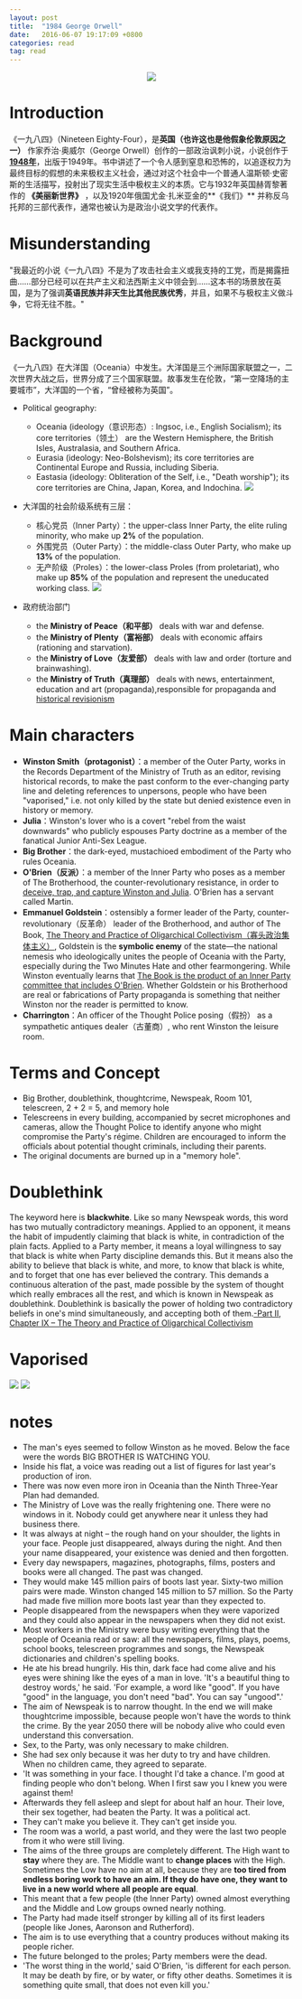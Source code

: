 ```yaml
---
layout: post
title:  "1984 George Orwell"
date:   2016-06-07 19:17:09 +0800
categories: read
tag: read
---
```


<div style="text-align: center">
<img src="https://upload.wikimedia.org/wikipedia/en/c/c3/1984first.jpg"/>
</div>

# Introduction
《一九八四》（Nineteen Eighty-Four），是**英国（也许这也是他假象伦敦原因之一）** 作家乔治·奥威尔（George Orwell）创作的一部政治讽刺小说，小说创作于 **<u>1948年</u>**，出版于1949年。书中讲述了一个令人感到窒息和恐怖的，以追逐权力为最终目标的假想的未来极权主义社会，通过对这个社会中一个普通人温斯顿·史密斯的生活描写，投射出了现实生活中极权主义的本质。它与1932年英国赫胥黎著作的 **《美丽新世界》** ，以及1920年俄国尤金·扎米亚金的**《我们》** 并称反乌托邦的三部代表作，通常也被认为是政治小说文学的代表作。

# Misunderstanding
"我最近的小说《一九八四》不是为了攻击社会主义或我支持的工党，而是揭露扭曲……部分已经可以在共产主义和法西斯主义中领会到……这本书的场景放在英国，是为了强调**英语民族并非天生比其他民族优秀**，并且，如果不与极权主义做斗争，它将无往不胜。"

# Background
《一九八四》在大洋国（Oceania）中发生。大洋国是三个洲际国家联盟之一，二次世界大战之后，世界分成了三个国家联盟。故事发生在伦敦，“第一空降场的主要城市”，大洋国的一个省，“曾经被称为英国”。

- Political geography:
  - Oceania (ideology（意识形态）: Ingsoc, i.e., English Socialism); its core territories（领土） are the Western Hemisphere, the British Isles, Australasia, and Southern Africa.
  - Eurasia (ideology: Neo-Bolshevism); its core territories are Continental Europe and Russia, including Siberia.
  - Eastasia (ideology: Obliteration of the Self, i.e., "Death worship"); its core territories are China, Japan, Korea, and Indochina.
![](https://upload.wikimedia.org/wikipedia/commons/6/65/800px-1984_fictious_world_map_zh.png)

- 大洋国的社会阶级系统有三层：
  - 核心党员（Inner Party）：the upper-class Inner Party, the elite ruling minority, who make up **2%** of the population.
  - 外围党员（Outer Party）：the middle-class Outer Party, who make up **13%** of the population.
  - 无产阶级（Proles）：the lower-class Proles (from proletariat), who make up **85%** of the population and represent the uneducated working class.
![](https://upload.wikimedia.org/wikipedia/commons/thumb/7/75/1984_Social_Classes_alt.svg/1226px-1984_Social_Classes_alt.svg.png)


- 政府统治部门
  - the **Ministry of Peace（和平部）** deals with war and defense.
  - the **Ministry of Plenty（富裕部）** deals with economic affairs (rationing and starvation).
  - the **Ministry of Love（友爱部）** deals with law and order (torture and brainwashing).
  - the **Ministry of Truth（真理部）** deals with news, entertainment, education and art (propaganda),responsible for propaganda and <u>historical revisionism</u>

# Main characters
- **Winston Smith（protagonist）**：a member of the Outer Party, works in the Records Department of the Ministry of Truth as an editor, revising historical records, to make the past conform to the ever-changing party line and deleting references to unpersons, people who have been "vaporised," i.e. not only killed by the state but denied existence even in history or memory.
- **Julia**：Winston's lover who is a covert "rebel from the waist downwards" who publicly espouses Party doctrine as a member of the fanatical Junior Anti-Sex League.
- **Big Brother**：the dark-eyed, mustachioed embodiment of the Party who rules Oceania.
- **O'Brien（反派）**：a member of the Inner Party who poses as a member of The Brotherhood, the counter-revolutionary resistance, in order to <u>deceive, trap, and capture Winston and Julia</u>. O'Brien has a servant called Martin.
- **Emmanuel Goldstein**：ostensibly a former leader of the Party, counter-revolutionary（反革命） leader of the Brotherhood, and author of The Book, <u>The Theory and Practice of Oligarchical Collectivism（寡头政治集体主义）</u>, Goldstein is the **symbolic enemy** of the state—the national nemesis who ideologically unites the people of Oceania with the Party, especially during the Two Minutes Hate and other fearmongering. While Winston eventually learns that <u>The Book is the product of an Inner Party committee that includes O'Brien</u>. Whether Goldstein or his Brotherhood are real or fabrications of Party propaganda is something that neither Winston nor the reader is permitted to know.
- **Charrington**：An officer of the Thought Police posing（假扮） as a sympathetic antiques dealer（古董商）, who rent Winston the leisure room.

# Terms and Concept
- Big Brother, doublethink, thoughtcrime, Newspeak, Room 101, telescreen, 2 + 2 = 5, and memory hole
- Telescreens in every building, accompanied by secret microphones and cameras, allow the Thought Police to identify anyone who might compromise the Party's régime. Children are encouraged to inform the officials about potential thought criminals, including their parents.
- The original documents are burned up in a "memory hole".  

# Doublethink
The keyword here is **blackwhite**. Like so many Newspeak words, this word has two mutually contradictory meanings. Applied to an opponent, it means the habit of impudently claiming that black is white, in contradiction of the plain facts. Applied to a Party member, it means a loyal willingness to say that black is white when Party discipline demands this. But it means also the ability to believe that black is white, and more, to know that black is white, and to forget that one has ever believed the contrary. This demands a continuous alteration of the past, made possible by the system of thought which really embraces all the rest, and which is known in Newspeak as doublethink. Doublethink is basically the power of holding two contradictory beliefs in one's mind simultaneously, and accepting both of them.<u>-Part II, Chapter IX – The Theory and Practice of Oligarchical Collectivism</u>

# Vaporised
![](https://upload.wikimedia.org/wikipedia/commons/9/91/Voroshilov%2C_Molotov%2C_Stalin%2C_with_Nikolai_Yezhov.jpg)
![](https://upload.wikimedia.org/wikipedia/commons/b/bd/The_Commissar_Vanishes_2.jpg)

# notes
- The man's eyes seemed to follow Winston as he moved. Below the face were the words BIG BROTHER IS WATCHING YOU.
- Inside his flat, a voice was reading out a list of figures for last year's production of iron.
- There was now even more iron in Oceania than the Ninth Three-Year Plan had demanded.
- The Ministry of Love was the really frightening one. There were no windows in it. Nobody could get anywhere near it unless they had business there.
- It was always at night – the rough hand on your shoulder, the lights in your face. People just disappeared, always during the night. And then your name disappeared, your existence was denied and then forgotten.
- Every day newspapers, magazines, photographs, films, posters and books were all changed. The past was changed.
- They would make 145 million pairs of boots last year. Sixty-two million pairs were made. Winston changed 145 million to 57 million. So the Party had made five million more boots last year than they expected to.
- People disappeared from the newspapers when they were vaporized and they could also appear in the newspapers when they did not exist.
- Most workers in the Ministry were busy writing everything that the people of Oceania read or saw: all the newspapers, films, plays, poems, school books, telescreen programmes and songs, the Newspeak dictionaries and children's spelling books.
- He ate his bread hungrily. His thin, dark face had come alive and his eyes were shining like the eyes of a man in love. 'It's a beautiful thing to destroy words,' he said. 'For example, a word like "good". If you have "good" in the language, you don't need "bad". You can say "ungood".'
- The aim of Newspeak is to narrow thought. In the end we will make thoughtcrime impossible, because people won't have the words to think the crime. By the year 2050 there will be nobody alive who could even understand this conversation.
- Sex, to the Party, was only necessary to make children.
- She had sex only because it was her duty to try and have children. When no children came, they agreed to separate.
- 'It was something in your face. I thought I'd take a chance. I'm good at finding people who don't belong. When I first saw you I knew you were against them!
- Afterwards they fell asleep and slept for about half an hour. Their love, their sex together, had beaten the Party. It was a political act.
- They can't make you believe it. They can't get inside you.
- The room was a world, a past world, and they were the last two people from it who were still living.
- The aims of the three groups are completely different. The High want to **stay** where they are. The Middle want to **change places** with the High. Sometimes the Low have no aim at all, because they are **too tired from endless boring work to have an aim. If they do have one, they want to live in a new world where all people are equal**.
- This meant that a few people (the Inner Party) owned almost everything and the Middle and Low groups owned nearly nothing.
- The Party had made itself stronger by killing all of its first leaders (people like Jones, Aaronson and Rutherford).
- The aim is to use everything that a country produces without making its people richer.
- The future belonged to the proles; Party members were the dead.
- 'The worst thing in the world,' said O'Brien, 'is different for each person. It may be death by fire, or by water, or fifty other deaths. Sometimes it is something quite small, that does not even kill you.'
